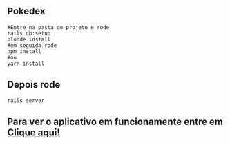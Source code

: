 ## Pokedex

```
#Entre na pasta do projeto e rode 
rails db:setup
blunde install
#em seguida rode
npm install
#ou
yarn install
```
## Depois rode 
```
rails server 
```
## Para ver o aplicativo em funcionamente entre em [Clique aqui!](http://aa-pokedex.herokuapp.com/)
